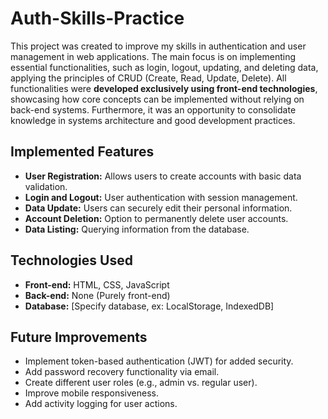 # Auth-Skills-Practice
This project was created to improve my skills in authentication and user management in web applications. The main focus is on implementing essential functionalities, such as login, logout, updating, and deleting data, applying the principles of CRUD (Create, Read, Update, Delete). All functionalities were **developed exclusively using front-end technologies**, showcasing how core concepts can be implemented without relying on back-end systems. Furthermore, it was an opportunity to consolidate knowledge in systems architecture and good development practices.


## Implemented Features
- **User Registration:** Allows users to create accounts with basic data validation.
- **Login and Logout:** User authentication with session management.
- **Data Update:** Users can securely edit their personal information.
- **Account Deletion:** Option to permanently delete user accounts.
- **Data Listing:** Querying information from the database.


## Technologies Used
- **Front-end:** HTML, CSS, JavaScript
- **Back-end:** None (Purely front-end)
- **Database:** [Specify database, ex: LocalStorage, IndexedDB]

## Future Improvements
- Implement token-based authentication (JWT) for added security.
- Add password recovery functionality via email.
- Create different user roles (e.g., admin vs. regular user).
- Improve mobile responsiveness.
- Add activity logging for user actions.
